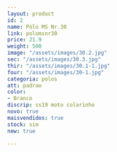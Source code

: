 ```yaml
---
layout: product
id: 2
name: Pólo MS Nr.30
link: polomsnr30
price: 21.9
weight: 500
image: "/assets/images/30.2.jpg"
sec: "/assets/images/30.3.jpg"
thir: "/assets/images/30.1-1.jpg"
four: "/assets/images/30-1.jpg"
categoria: polos
att: padrao
color:
- Branco
discrip: ss19 moto colarinho
novo: true
maisvendidos: true
stock: sim
new: true

---
```

